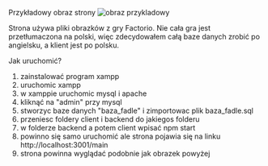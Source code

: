 Przykładowy obraz strony
![obraz przykladowy](fadle.png)

Strona używa pliki obrazków z gry Factorio. Nie cała gra jest przetłumaczona na polski, więc zdecydowałem całą baze danych zrobić po angielsku, a klient jest po polsku.

Jak uruchomić?
1. zainstalować program xampp
2. uruchomic xampp
3. w xamppie uruchomic mysql i apache
4. kliknąć na "admin" przy mysql
5. stworzyc baze danych "baza_fadle" i zimportowac plik baza_fadle.sql
6. przeniesc foldery client i backend do jakiegos folderu
7. w folderze backend a potem client wpisać npm start
8. powinno się samo uruchomić ale strona pojawia się na linku http://localhost:3001/main
9. strona powinna wyglądać podobnie jak obrazek powyżej